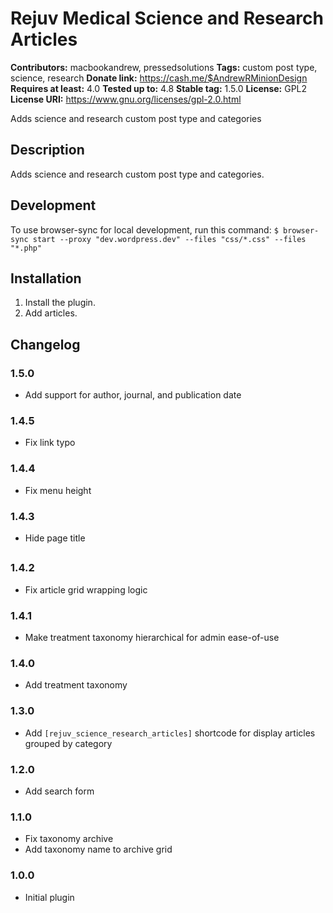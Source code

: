 # Rejuv Medical Science and Research Articles #
**Contributors:** macbookandrew, pressedsolutions
**Tags:** custom post type, science, research
**Donate link:** https://cash.me/$AndrewRMinionDesign
**Requires at least:** 4.0
**Tested up to:** 4.8
**Stable tag:** 1.5.0
**License:** GPL2
**License URI:** https://www.gnu.org/licenses/gpl-2.0.html

Adds science and research custom post type and categories

## Description ##

Adds science and research custom post type and categories.

## Development ##

To use browser-sync for local development, run this command:
`
$ browser-sync start --proxy "dev.wordpress.dev" --files "css/*.css" --files "*.php"
`

## Installation ##

1. Install the plugin.
1. Add articles.

## Changelog ##

### 1.5.0 ###
- Add support for author, journal, and publication date

### 1.4.5 ###
- Fix link typo

### 1.4.4 ###
- Fix menu height

### 1.4.3 ###
- Hide page title <h2>

### 1.4.2 ###
- Fix article grid wrapping logic

### 1.4.1 ###
- Make treatment taxonomy hierarchical for admin ease-of-use

### 1.4.0 ###
- Add treatment taxonomy

### 1.3.0 ###
- Add `[rejuv_science_research_articles]` shortcode for display articles grouped by category

### 1.2.0 ###
- Add search form

### 1.1.0 ###
- Fix taxonomy archive
- Add taxonomy name to archive grid

### 1.0.0 ###
- Initial plugin

